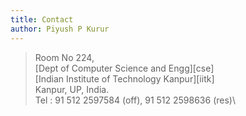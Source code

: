 ```yaml
---
title: Contact
author: Piyush P Kurur
---
```


>  Room No 224,\
>  [Dept of Computer Science and Engg][cse]\
>  [Indian Institute of Technology Kanpur][iitk]\
>  Kanpur, UP, India.\
>  Tel : 91 512 2597584 (off), 91 512 2598636 (res)\
